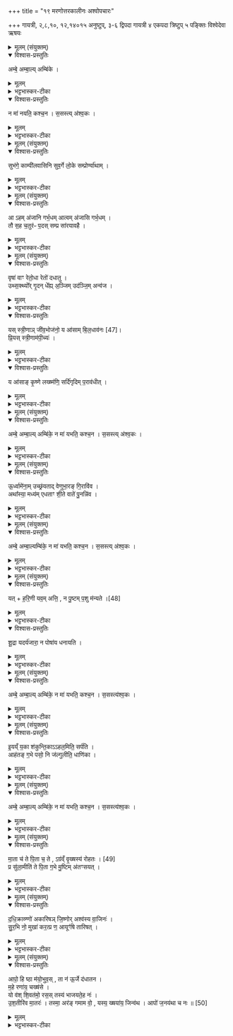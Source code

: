 +++
title = "१९ मरणोत्तरकालीनः अश्वोपचारः"

+++
गायत्री, २,८,१०, १२,१४०१५ अनुष्टुप्,
३-६ द्विपदा गायत्री
४ एकपदा त्रिष्टुप्
५ पङ्क्तिः
विश्वेदेवा ऋषयः

<details><summary>मूलम् (संयुक्तम्)</summary>

अम्बे॒ अम्बा॒ल्यम्बि॑के॒ न मा॑ नयति॒ कश्च॒न । स॒सस्त्य॑श्व॒कः ।
</details>

<details open><summary>विश्वास-प्रस्तुतिः</summary>

अम्बे॒ अम्बा॒ल्य् अम्बि॑के ।
</details>

<details><summary>मूलम्</summary>

अम्बे॒ अम्बा॒ल्य् अम्बि॑के ।
</details>

<details><summary>भट्टभास्कर-टीका</summary>

1महिषीं सर्वैरलङ्कारैरलङ्कृतां गर्हमाणां निह्नुवानां अध्वर्युरुदानयति - अम्ब इति गायत्र्या ॥ अध्वर्युणा महिष्यामन्त्रयते एतैस्त्रिभिरामन्त्रितैः पर्यायैः बहुभिरपि । हिंसादंचेदमध्येषणरूपं? । लोके हि प्रेमातिभरेण वक्तारो भवन्ति मातर्दारिके स्वामिनीति । एवमत्रापि वेदितव्यम् । भुङ्क्ष्वेति शेषः । 'छन्दसि वेति वक्तव्यम्' इति प्रथमस्याम्बार्थलक्षणह्रस्वत्वाभावः । तृतीयस्य तु 'डलकवतीनां प्रतिषेधः' इति प्रतिषेधः, 'आमन्त्रितं पूर्वमविद्यमानवत्' इत्यविद्यमानत्वान्निघाताभावे षाष्ठिकमामन्त्रिताद्युदात्तत्वम् ।
</details>

<details open><summary>विश्वास-प्रस्तुतिः</summary>

न मा॑ नयति॒ कश्च॒न ।
स॒सस्त्य् अ॑श्व॒कः ।
</details>

<details><summary>मूलम्</summary>

न मा॑ नयति॒ कश्च॒न ।
स॒सस्त्य् अ॑श्व॒कः ।
</details>

<details><summary>भट्टभास्कर-टीका</summary>

अथ सा ब्रवीति - न मा नयति न मां यब्धुं क्षमो नयति कश्चन कश्चिदपि अयं चाश्वकः क्षमोपि ससस्ति स्वपिति । कुत्सायां प्रागिवीयः कः । मय्यशयानायामेव स्वयं तूष्णीं शेते इति रोषेण कुत्सा प्रयुक्ता । षस स्वप्ने, आदादिकः व्यत्ययेन शपश्श्लुः । केचिदेकवाक्यत्वेन व्याचक्षते - महिष्येव स्वात्मानमेव एतैरामन्त्रयते यब्धुरभावनिमित्तं विषादमिव दर्शयतीति ।
अन्ये पुनराहुः - अतिरभसप्रभवा यब्धुरेवामन्त्रितफणितय इति । एवं प्रयुञ्जानः को मामानीय भवेदिति ॥
</details>

<details><summary>मूलम् (संयुक्तम्)</summary>

सुभ॑गे॒ काम्पी॑लवासिनि सुव॒र्गे लो॒के सम्प्रोर्ण्वा॑थाम् ।
</details>

<details open><summary>विश्वास-प्रस्तुतिः</summary>

सुभ॑गे॒ काम्पी॑लवासिनि सुव॒र्गे लो॒के सम्प्रोर्ण्वा॑थाम् ।
</details>

<details><summary>मूलम्</summary>

सुभ॑गे॒ काम्पी॑लवासिनि सुव॒र्गे लो॒के सम्प्रोर्ण्वा॑थाम् ।
</details>

<details><summary>भट्टभास्कर-टीका</summary>

2अध्वर्युस्तार्प्येण वाससा महिषीमश्नं च संप्रोर्णोति - सुभग इति यजुषा ॥ हे सुभगे शोभनभगे काम्पीलवासिनि काम्पीलं नाम श्लाघ्यो वस्त्रविशेषः हे तद्वासिनि तदाच्छादिनि । यद्वा - काम्पीलो नाम देशविशेषः तत्र वसन्ती काम्पीलवासिनि । काम्पीले हि स्त्रियो दर्शनीया सुभगाश्च भवन्तीति प्रसिद्धिः । हे तथाभूते । उभयोरप्यामन्त्रिताद्युदात्तत्वम् । सा त्वमश्वश्च युवां सुवर्गे लोके स्वर्गलोकस्थानीये संज्ञपनस्थाने अस्मिन् संप्रोर्ण्वाथां संछन्नौ सहवसताम् । यद्वा - सुवर्गे लोके निमित्तसप्तम्यौ; स्वर्गस्थानीयं यद्भोगसुखं तन्निमित्तं संप्रोर्ण्वाथामिति । छान्दसो लिङ्गव्यत्ययः ॥
</details>

<details><summary>मूलम् (संयुक्तम्)</summary>

आहम॑जानि गर्भ॒धमा त्वम॑जासि गर्भ॒धम् । तौ स॒ह च॒तुर॑ᳶ प॒दस्सम्प्र सा॑रयावहै ।
</details>

<details open><summary>विश्वास-प्रस्तुतिः</summary>

आ ऽहम् अ॑जानि गर्भ॒धम् आत्वम् अ॑जासि गर्भ॒धम् ।  
तौ स॒ह च॒तुर॑ᳶ प॒दस् सम्प्र सा॑रयावहै ।
</details>

<details><summary>मूलम्</summary>

आ ऽहम् अ॑जानि गर्भ॒धम् आत्वम् अ॑जासि गर्भ॒धम् ।  
तौ स॒ह च॒तुर॑ᳶ प॒दस् सम्प्र सा॑रयावहै ।
</details>

<details><summary>भट्टभास्कर-टीका</summary>

3महिष्या उपस्थे शेफमाधत्ते - आऽहमजानीत्यनुष्टुभा ॥ आहमजानि त्वामाभिमुख्येन आगच्छामि । अज गतिक्षेपणयोः । गर्भधं गर्भधातारं त्वमपि मां आत्वमजासि आभिमुख्येनागच्छ । तस्मादेव धातोर्लोट्यडागमः । गर्भधं गर्भस्य धात्रीं धारयित्रीम् । छान्दसो लिङ्गव्यत्ययः । तावावां त्वं चाहं च सहशयानौ चतुरः पदः पादान् संप्रसारयावहै । अश्वास्याग्रिमौ हस्तावित्यभिप्रायः । स्त्रीपुंसयोर्मैथुनाय सहशयानयोश्चत्वारः पादाः संश्लिष्टाः प्रसारिताश्च भवन्ति । 'पादः पत्' इति पद्भावः, 'ऊडिदम्' इति विभक्तेरुदात्तत्वम्, 'त्यदादीनां यद्यत्परम्' इति अस्मदश्शेषः ॥
</details>

<details><summary>मूलम् (संयुक्तम्)</summary>

वृषा॑ वाꣳ रेतो॒धा रेतो॑ दधा॒तूथ्स॒क्थ्यो᳚र्गृ॒दन्धे᳚ह्य॒ञ्जिमुद॑ञ्जि॒मन्व॑ज । यस्स्त्री॒णाञ्जी॑व॒भोज॑नो॒ य आ॑साम् [47]  
बि॒ल॒धाव॑नः । प्रि॒यस्स्त्री॒णाम॑पी॒च्यः॑ । य आ॑साङ्कृ॒ष्णे लख्ष्म॑णि॒ सर्दि॑गृदिम्प॒राव॑धीत् ।
</details>

<details open><summary>विश्वास-प्रस्तुतिः</summary>

वृषा॑ वाꣳ रेतो॒धा रेतो॑ दधातु ।  
उथ्स॒क्थ्यो᳚र् गृ॒दन् धे᳚ह्य् अ॒ञ्जिम् उद॑ञ्जि॒म् अन्व॑ज ।
</details>

<details><summary>मूलम्</summary>

वृषा॑ वाꣳ रेतो॒धा रेतो॑ दधातु ।  
उथ्स॒क्थ्यो᳚र् गृ॒दन् धे᳚ह्य् अ॒ञ्जिम् उद॑ञ्जि॒म् अन्व॑ज ।
</details>

<details><summary>भट्टभास्कर-टीका</summary>

4तावध्वर्युरभिमन्त्रयते - वृषा वामित्यत्यष्ट्या अष्टपदया ॥ दधात्विति प्रथमपादान्तः । वां युवयोर्दम्पत्योर्मध्ये वृषा सेक्ता सेचनसमर्थः रेतोधाः रेतसो धाता पतिः रेतो दधातु स्थापयतु । तदर्थमित्थं कर्तव्यमित्याह - वृषणमूले सक्स्थ्योः तयोर्मध्ये गृदं गुदस्योर्ध्वप्रदेशं धेहि ऊर्ध्वं स्थापय यत् प्रजननं ब्राह्मणमाहुः । 'ई च द्विवचने' इति सक्थिशब्दस्य ईकारः । उदात्त इति तत्रानुवर्तते । 'उदात्तयणः' इति तिभक्तेरुदात्तत्वं बाधित्वा व्यत्ययेन 'उदात्तस्वरितयोर्यणः' इति स्वरितत्वं प्रवर्तते । 'गृ सेचने' इत्यस्मादौणादिके दक्प्रत्यये गृदमिति भवति । ततस्तथा कृत्वा अञ्जिं प्रजननं उदञ्जिं उपस्थं प्रवेशय । अञ्ज्यते प्रजा अनेनेति अञ्जिः । सर्वे चैते मन्त्राः प्रहेळिकास्थानीयाः अन्यपराक्षरत्वात् अश्वमेधप्राशस्त्याभिप्राया एव । 'अप वा एतस्माच्छ्री राष्ट्रं क्रामति' इत्यत्र तथैव प्रतिपादयिष्यते ।
</details>

<details open><summary>विश्वास-प्रस्तुतिः</summary>

यस् स्त्री॒णाञ् जी॑व॒भोज॑नो॒ य आ॑साम्
बि॒ल॒धाव॑नः  [47]।  
प्रि॒यस् स्त्री॒णाम॑पी॒च्यः॑ ।
</details>

<details><summary>मूलम्</summary>

यस् स्त्री॒णाञ् जी॑व॒भोज॑नो॒ य आ॑साम्
बि॒ल॒धाव॑नः  [47]।  
प्रि॒यस् स्त्री॒णाम॑पी॒च्यः॑ ।
</details>

<details><summary>भट्टभास्कर-टीका</summary>

अधुना अञ्जिर्विशेष्यते - यस्स्त्रीणां जीवभोजनः जीवो भुङ्क्तेऽनेनेति जीवभोजनः । जीवो भुज्यते रक्ष्यते अनेनेति वा । अन्ये त्वाहुः - स्त्रीणां संबन्धि जीवभोजनः जीवत्वहेतुः भोजनं; अनेन हि भोगे सति पुरुषा जीवन्तीत्युच्यते, अन्यथा मृता एवेति । तादृशश्च भोगः अनेन क्रियते इति । स्त्रीणामिति 'नामन्यतरस्याम्' इति नाम उदात्तत्वम् ।
</details>

<details open><summary>विश्वास-प्रस्तुतिः</summary>

य आ॑साङ् कृ॒ष्णे लख्ष्म॑णि॒ सर्दि॑गृदिम् प॒राव॑धीत् ।
</details>

<details><summary>मूलम्</summary>

य आ॑साङ् कृ॒ष्णे लख्ष्म॑णि॒ सर्दि॑गृदिम् प॒राव॑धीत् ।
</details>

<details><summary>भट्टभास्कर-टीका</summary>

पुनश्च विशेष्यते - य आसां स्त्रीणां बिलधावनः बिलं छिद्रं भीत धावति नान्यदस्याह्निकं कर्म । यद्वा - नैवं बिलधा- वनकुशलोन्योस्ति । 'कृत्यल्युटो बहुलम्' इति कर्तरि ल्युट् । किंच - प्रियः स्त्रीणां 'नामन्यतरस्यां' इति नाम उदात्तत्वम् । पुनश्च विशेष्यते - भृशं प्रीणयिता कीदृशस्सन् अपीच्यः
अप्रकाशः अपिगमनमप्ययः अन्तर्धानं पुनःपुनश्चलनं वा । अपिपूर्वादञ्चतेः 'ऋत्विक्' इत्यादिना क्विन्प्रत्ययः । ततो 'भवे छन्दसि' इति यत्, 'अचः' इत्यकारलोपः, 'चौः' इति पूर्वपदस्य दीर्घत्वम् । अप्रकाशस्सन् पुनःपुनर्वा विशन् स्त्रीणां प्रीणन इति । तत्र किं कुर्वन् प्रीणयतीत्याह - योयमञ्जिरासां स्त्रीणां कृष्णे कर्षणीये लक्ष्मणि योनेरभ्यन्तरप्रदेशविशेषो लक्ष्म । उपस्थमिति केचित् स्त्रीणां व्यञ्जनमिति कृत्वा । तत्र सर्दिगृदिं सरणशीलं गुदस्योपरिभागं परावधीत् पराहन्ति । छान्दसो लुङ् । असिश्छिनत्तीतिवत् करणे कर्तृनिर्देशः । आरूढो ह्यनेन तं देशं पराहन्ति । उक्तं हि - अञ्जिं उदञ्जिमन्वजेति । सृ गतौ । गृ सेचने । आभ्यामौणादिकोऽप्रत्ययः । सारणमुत्सारणं पुंस उत्थान स्थानीयं यद्योनिबृह्मणमिति प्रसिद्धं तादृशं गृदिमिति कर्मधारयसमासे दासीभारादित्वात्पूर्वपदप्रकृतिस्वरत्वम् । यद्वा - सरणशीलो गृदिः यस्मिन् स्थानविशेषे यत् शुक्लेन सिच्यते तादृशं स्थानं सर्दिगृदिशब्देनोच्यते । 'बहुव्रीहौ प्रकृत्या' इति पूर्वपदप्रकृतिस्वरत्वम् । सर्वथा व्युत्पत्त्यनवधारणात् नावगृह्यते । तादृशमुदञ्जिमन्वजेति ॥
</details>

<details><summary>मूलम् (संयुक्तम्)</summary>

अम्बे॒ अम्बा॒ल्यम्बि॑के॒ न मा॑ यभति॒ कश्च॒न । स॒सस्त्य॑श्व॒कः ।
</details>

<details open><summary>विश्वास-प्रस्तुतिः</summary>

अम्बे॒ अम्बा॒ल्य् अम्बि॑के॒ न मा॑ यभति॒ कश्च॒न । स॒सस्त्य् अ॑श्व॒कः ।
</details>

<details><summary>मूलम्</summary>

अम्बे॒ अम्बा॒ल्य् अम्बि॑के॒ न मा॑ यभति॒ कश्च॒न । स॒सस्त्य् अ॑श्व॒कः ।
</details>

<details><summary>भट्टभास्कर-टीका</summary>

5महिषी गर्हते - अम्ब इत्यादिना ॥ मय्युपशयानायामपि न मा यभति । यभ मैथुने । ससस्त्येवायमश्वकः न कश्चिदन्यः क्षमः मां यब्धुम् । न वाऽन्योस्य व्यापारयिता ॥
</details>

<details><summary>मूलम् (संयुक्तम्)</summary>

ऊ॒र्ध्वामे॑ना॒मुच्छ्र॑यताद्वेणुभा॒रङ्गि॒रावि॑व । अथा᳚स्या॒ मध्य॑मेधताꣳ शी॒ते वाते॑ पु॒नन्नि॑व ।
</details>

<details open><summary>विश्वास-प्रस्तुतिः</summary>

ऊ॒र्ध्वामे॑ना॒म् उच्छ्र॑यताद् वेणुभा॒रङ् गि॒रावि॑व ।  
अथा᳚स्या॒ मध्य॑म् एधताꣳ शी॒ते वाते॑ पु॒नन्नि॑व ।
</details>

<details><summary>मूलम्</summary>

ऊ॒र्ध्वामे॑ना॒म् उच्छ्र॑यताद् वेणुभा॒रङ् गि॒रावि॑व ।  
अथा᳚स्या॒ मध्य॑म् एधताꣳ शी॒ते वाते॑ पु॒नन्नि॑व ।
</details>

<details><summary>भट्टभास्कर-टीका</summary>

6तां यजमानः अभिमेधति - ऊर्ध्वामित्यनुष्टुभा ॥ असहमान इव ब्रवीति । एनां योनिमूर्ध्वां उच्छ्रयतात् उछ्रिता कुरु उच्छ्रितं प्रजननं प्रत्युत्थितां कुरु वोणुभारमिव गिरौ भारहारः स यथा विवक्षुः जीवो गौरवेण भारमुच्छ्रयति । वेणुग्रहणं सुखनिपात्यत्वख्यापनार्थम् । अथानन्तरमस्यास्तथा उच्छ्रिताया मध्यमेधतां वर्धताम् । अभिमतान्तःप्रवेशेन । सर्वो ह्यभिमतलाभेन वर्धते हर्षं गच्छति यथा शीते वाते पुनन् खलपूः पवनेन श्रान्तो वातलाभेन वर्धेते । अन्य आह - यथा शीते वाते पुनन् वर्धते वर्धिष्यतीति त्वरते एवमस्या मध्य उच्छ्रयणानन्तरं वर्धिष्यतीति । एवमिमां कर्तुं ऋक्सामो (?) नास्ति अयं त्वश्व इदानीं विश्राम्यत्विति ॥
</details>

<details><summary>मूलम् (संयुक्तम्)</summary>

अम्बे॒ अम्बा॒ल्यम्बि॑के॒ न मा॑ यभति॒ कश्च॒न । स॒सस्त्य॑श्व॒कः ।
</details>

<details open><summary>विश्वास-प्रस्तुतिः</summary>

अम्बे॒ अम्बा॒ल्यम्बि॑के॒ न मा॑ यभति॒ कश्च॒न ।
स॒सस्त्य् अ॑श्व॒कः ।
</details>

<details><summary>मूलम्</summary>

अम्बे॒ अम्बा॒ल्यम्बि॑के॒ न मा॑ यभति॒ कश्च॒न ।
स॒सस्त्य् अ॑श्व॒कः ।
</details>

<details><summary>भट्टभास्कर-टीका</summary>

7अथ सा तथैव गर्हते - अम्ब इति ॥ +++( सम्पादकटिप्पनी - व्याख्यानमन्यत्र मृग्यम्।)+++
</details>

<details><summary>मूलम् (संयुक्तम्)</summary>

यद्ध॑रि॒णी यव॒मत्ति॒ न [48]  
पु॒ष्टम्प॒शु म॑न्यते । शू॒द्रा यदर्य॑जारा॒ न पोषा॑य धनायति ।
</details>

<details open><summary>विश्वास-प्रस्तुतिः</summary>

यत् + ह॒रि॒णी यव॒म् अत्ति॒ , न पु॒ष्टम् प॒शु म॑न्यते ।[48]  
</details>

<details><summary>मूलम्</summary>

यत् + ह॒रि॒णी यव॒म् अत्ति॒ , न पु॒ष्टम् प॒शु म॑न्यते ।[48]  
</details>

<details><summary>भट्टभास्कर-टीका</summary>

8अथ वावाताऽभिमेधयति - यद्धरिणीत्यनुष्टुभा ॥ यदा हरिणी यवं क्षेत्रेषु उप्तमत्ति भक्षयति तदा न पशुं साधु पुष्टं मन्यते अकृतार्थैव पुनर्भक्षयति न कदाचिदपि पर्याप्तं मन्यते एवं अकृतार्थेव भूयोभूयो भोक्तुं इयमेव क्षमेति । पशुशव्दोऽसत्त्ववचनोव्ययम् । अन्य आह - यथा हरिणी क्षेत्रिकस्य अप्रज्ञातम् । 'सुपां सुलुक्' इति सुपो लुक् एवं भोक्तुं त्वमेव क्षमेति ।
</details>

<details open><summary>विश्वास-प्रस्तुतिः</summary>

शू॒द्रा यदर्य॑जारा॒ न पोषा॑य धनायति ।
</details>

<details><summary>मूलम्</summary>

शू॒द्रा यदर्य॑जारा॒ न पोषा॑य धनायति ।
</details>

<details><summary>भट्टभास्कर-टीका</summary>

किञ्च - शूद्रा शूद्रजातीया स्त्री यवं भक्षयति तत्तं पुष्टमपि भोगं पशु न क्षेत्रिको मन्यते न जानाति । 'सुपां सुलुक्' इति सुपो लुक् । एवं भोक्तुं त्वमेव क्षमेति । किञ्च - शूद्रा शूद्रजातीया स्त्री । 'शूद्रा चामहत्पूर्वा जातिः' इति टाप् । सा यदा अर्यजारा भवति । अर्यो - ब्राह्मणादिः स जारो यस्याः । 'अर्यस्स्वामिवैश्ययोः' इति निपात्यते । सा किं तदानीं पोषाय कुटुम्बाभिवृद्धये धनायति स्पृहयति कुटुम्बं मे वर्धतां परिशुद्धमपत्यं मे जायतामिति नेयं प्रवर्तते भोगार्थं नूनं जानासि या त्वमेवं तृप्यसीति । 'अशनायोद- न्यधनाया' इति गर्भे निपात्यते । अन्य आह - धनायति धनमात्मन इच्छति 'सुप आत्मनः' इति क्यप् 'न छन्दस्यपुत्रस्य' इतीत्वाभावः । शूद्रा अर्यजारा भवन्ती तत्र किं पुष्ट्यर्थं धनमिच्छन्ती धनं जिघृक्षति । किञ्च या नूनं जाता तदेवमतृप्तभोगायैव भवसीति ॥
</details>

<details><summary>मूलम् (संयुक्तम्)</summary>

अम्बे॒ अम्बा॒ल्यम्बि॑के॒ न मा॑ यभति॒ कश्च॒न । स॒सस्त्य॑श्व॒कः ।
</details>

<details open><summary>विश्वास-प्रस्तुतिः</summary>

अम्बे॒ अम्बा॒ल्य् अम्बि॑के॒ न मा॑ यभति॒ कश्च॒न । स॒सस्त्य॑श्व॒कः ।
</details>

<details><summary>मूलम्</summary>

अम्बे॒ अम्बा॒ल्य् अम्बि॑के॒ न मा॑ यभति॒ कश्च॒न । स॒सस्त्य॑श्व॒कः ।
</details>

<details><summary>भट्टभास्कर-टीका</summary>

9महिष्या अन्या राज्ञो भोग्या वावाता । अथ सा तथैव गर्हते - अम्ब इति ॥
</details>

<details><summary>मूलम् (संयुक्तम्)</summary>

इ॒यय्ँय॒का श॑कुन्ति॒काहल॒मिति॒ सर्प॑ति । आह॑तङ्ग॒भे पसो॒ नि ज॑ल्गुलीति॒ धाणि॑का ।
</details>

<details open><summary>विश्वास-प्रस्तुतिः</summary>

इ॒यय्ँ य॒का श॑कुन्ति॒काऽऽहल॒मिति॒ सर्प॑ति ।  
आह॑तङ् ग॒भे पसो॒ नि ज॑ल्गुलीति॒ धाणि॑का ।
</details>

<details><summary>मूलम्</summary>

इ॒यय्ँ य॒का श॑कुन्ति॒काऽऽहल॒मिति॒ सर्प॑ति ।  
आह॑तङ् ग॒भे पसो॒ नि ज॑ल्गुलीति॒ धाणि॑का ।
</details>

<details><summary>भट्टभास्कर-टीका</summary>

10अथ तां परिवृक्त्योऽभिमेधन्ति - इयं यकेत्यनुष्टुभा ॥ राज्ञो द्वेष्या भार्या परिवृक्तिः । इयं शकुन्तिका शकुन्तजातीया स्त्री यका याकाचिदपि अविज्ञातविशेषत्वात् । अज्ञातार्थे प्रागिवीयः कः, 'न यासयोः' इतीत्वाभावः । इयं सर्वथाऽपि शकुन्तिका आहलं समन्ताच्छब्दयित्वा इति इत्यं यथा वयं पश्याम कुरर्यादिषु एवं भृशं शब्दायमाना दयितमेव सर्पति न जहाति एवं त्वमसीति । हल व्यक्तायां वाचि, छान्दसः कमुल प्रत्ययः । यद्वा - हला डति शकुन्तानामाह्वानशब्दः, आगतहलाशब्दं आहलम् । 'परादिश्छन्दसि' इत्युत्तरपदाद्युदात्तत्वम् । दयितमेवाह्वयन्ती सर्पति न जहातीति । किञ्च - गभे वर्णव्यत्ययः । पसः सुखकरं जलं आहतं आहननोद्गतम् । वर्णलोपो वा गर्भे स्थितं बहिरागतं निजल्गुलीति भृशं निगिरति ग्रसते जलं धाणिका पालनशीला । धेटो ल्युटि संज्ञायां कनि 'केणः' इति ह्रस्वत्वे छान्दसो नकारः । व्यत्यस्तविकृतानेकपदोपादानेन रतिरभसं दर्शयति । अन्य आह - धाणिका योनिरेतसो धात्री इयं धाणिका याकाचित् शकुन्तिकेव आहलमिति आकृष्टमिति कृत्वा आकर्षणेन विलेखनेन हेतुना स्वयं सर्पति अभिसर्पति । अस्मिन् पक्षे व्यत्ययेनाख्यातस्य निघाताभावः । किञ्च - गभे गर्भे चाहतं आपादितं पसः शुक्लं निजल्गुलीति निगिरति परिगृह्णाति । अथवा - आहतमिति कृत्वा असौ निजल्गुलीति ग्रसते पिदधाति एवमालपन्ती त्वं न तृप्यसीति ॥
</details>

<details><summary>मूलम् (संयुक्तम्)</summary>

अम्बे॒ अम्बा॒ल्यम्बि॑के॒ न मा॑ यभति॒ कश्च॒न । स॒सस्त्य॑श्व॒कः ।
</details>

<details open><summary>विश्वास-प्रस्तुतिः</summary>

अम्बे॒ अम्बा॒ल्य् अम्बि॑के॒ न मा॑ यभति॒ कश्च॒न । स॒सस्त्य॑श्व॒कः ।
</details>

<details><summary>मूलम्</summary>

अम्बे॒ अम्बा॒ल्य् अम्बि॑के॒ न मा॑ यभति॒ कश्च॒न । स॒सस्त्य॑श्व॒कः ।
</details>

<details><summary>भट्टभास्कर-टीका</summary>

11सा भूयोपि तथैव च गर्हते - अम्ब इत्यादिना ॥
</details>

<details><summary>मूलम् (संयुक्तम्)</summary>

मा॒ता च॑ ते पि॒ता च॒ तेऽग्र॑व्ँवृ॒ख्षस्य॑ रोहतः । [49]  
प्र सु॑ला॒मीति॑ ते पि॒ता ग॒भे मु॒ष्टिम॑तꣳसयत् ।
</details>

<details open><summary>विश्वास-प्रस्तुतिः</summary>

मा॒ता च॑ ते पि॒ता च॒ ते , ऽग्र॑व्ँ वृ॒ख्षस्य॑ रोहतः । [49]  
प्र सु॑ला॒मीति॑ ते पि॒ता ग॒भे मु॒ष्टिम् अ॑तꣳसयत् ।
</details>

<details><summary>मूलम्</summary>

मा॒ता च॑ ते पि॒ता च॒ ते , ऽग्र॑व्ँ वृ॒ख्षस्य॑ रोहतः । [49]  
प्र सु॑ला॒मीति॑ ते पि॒ता ग॒भे मु॒ष्टिम् अ॑तꣳसयत् ।
</details>

<details><summary>भट्टभास्कर-टीका</summary>

12अथ तां सर्वा अङ्गना अभिमेधयन्ते - मातेत्यनुष्टुभा ॥ विकारे प्रकृतिशब्दः । वृक्षविकारस्य खट्वाया अग्रं उत्सङ्गं तव माता च पिता च पूर्वमारोहतः । अथ तत्रारुह्य तव पिता प्रसुलामि प्रसङ्गेन त्वां प्रेरयामीति तव मातरं प्रलोभ्य तव मातुर्गर्भे भगे मुष्टिं मुष्टिस्थानीयं खरं शेफं अतंसयत् प्रावेशयत् । षू प्रेरणे तौदादिकः, छान्दसो लकारः । तंसतिरवतंसनकर्मा वा । यद्वा - प्रसुलामि प्रसौमि अनुजानामि तवातिप्रसङ्गं यच्छक्नोषि तत्कुरुष्वेति करिष्यमाणमतिप्रसङ्गं प्रकाशयन् गर्भे मुष्टिं प्रावेशयदिति । षु प्रसवैश्वर्ययोः, आदादिकः । व्यत्ययेन शः । स्वपतेर्वा लेट्याडागमः, व्यत्ययेन शपो लुक् । 'भूसुवोस्तिङि' इति गुणाभावः । एवं त्वमपि अतिप्रसक्ताऽसि वर्तस्वेदानीमिति । अन्य आह - माता योनिः, पिता जननं; तावुभौ वृक्षस्य वर्षणव्यापारस्य अग्रं परां काष्ठां रोहतः प्राप्तवन्तौ अथानन्तरं पिता प्रसुलामि प्रकर्षेण प्रेरितं मयेति एतावन्तं कालमनुज्ञातं मयेति वा कृपामतीवोद्भावयन् तव गर्भे मातरि कृतमुष्टिं संयोगमुद्रामतंसयत् शिथिलीकृत्य निरगमत्; तेनेदानीमुत्तिष्ठेति । तसु क्षये छान्दसो नुमागमः ॥
</details>

<details><summary>मूलम् (संयुक्तम्)</summary>

द॒धि॒क्राव्ण्णो॑ अकारिषञ्जि॒ष्णोरश्व॑स्य वा॒जिनः॑ । सु॒र॒भि नो॒ मुखा॑ कर॒त्प्र ण॒ आयूꣳ॑षि तारिषत् ।
</details>

<details open><summary>विश्वास-प्रस्तुतिः</summary>

द॒धि॒क्राव्ण्णो॑ अकारिषञ् जि॒ष्णोर् अश्व॑स्य वा॒जिनः॑ ।  
सु॒र॒भि नो॒ मुखा॑ कर॒त्प्र ण॒ आयूꣳ॑षि तारिषत् ।
</details>

<details><summary>मूलम्</summary>

द॒धि॒क्राव्ण्णो॑ अकारिषञ् जि॒ष्णोर् अश्व॑स्य वा॒जिनः॑ ।  
सु॒र॒भि नो॒ मुखा॑ कर॒त्प्र ण॒ आयूꣳ॑षि तारिषत् ।
</details>

<details><summary>भट्टभास्कर-टीका</summary>

13सर्वे सुरभिमतीमृचं जपन्ति - दधिक्राव्ण्ण इत्यनुष्टुभा ॥ व्याख्यातेयं 'वैश्वानरो नः' इत्यत्र । दधीनि वारणहवींषि क्रमतोग्नेः जिष्णोः जयशीलस्य अश्वस्य व्यापकस्य वाजिनः अन्नवतः अहमकार्षं कर्मकरस्स्याम् । स चास्माकं मुखानि सुरभीणि सुकृतैः समासादितसौरभाणि करोतु । आयूंषि च अस्मभ्यं प्रतारिषत् वर्धयत्विति ॥
</details>

<details><summary>मूलम् (संयुक्तम्)</summary>

आपो॒ हि ष्ठा म॑यो॒भुव॒स्ता न॑ ऊ॒र्जे द॑धातन । म॒हे रणा॑य॒ चख्ष॑से । यो व॑श्शि॒वत॑मो॒ रस॒स्तस्य॑ भाजयते॒ह नः॑ । उ॒श॒तीरि॑व मा॒तरः॑ । तस्मा॒ अर॑ङ्गमाम वो॒ यस्य॒ ख्षया॑य॒ जिन्व॑थ । आपो॑ ज॒नय॑था च नः ॥ [50]  
</details>

<details open><summary>विश्वास-प्रस्तुतिः</summary>

आपो॒ हि ष्ठा म॑यो॒भुव॒स् , ता न॑ ऊ॒र्जे द॑धातन ।  
म॒हे रणा॑य॒ चख्ष॑से ।  
यो व॑श् शि॒वत॑मो॒ रस॒स्
तस्य॑ भाजयते॒ह नः॑ ।  
उ॒श॒तीरि॑व मा॒तरः॑ ।
तस्मा॒ अर॑ङ् गमाम वो॒ , यस्य॒ ख्षया॑य॒ जिन्व॑थ ।
आपो॑ ज॒नय॑था च नः ॥ [50]  
</details>

<details><summary>मूलम्</summary>

आपो॒ हि ष्ठा म॑यो॒भुव॒स् , ता न॑ ऊ॒र्जे द॑धातन ।  
म॒हे रणा॑य॒ चख्ष॑से ।  
यो व॑श् शि॒वत॑मो॒ रस॒स्
तस्य॑ भाजयते॒ह नः॑ ।  
उ॒श॒तीरि॑व मा॒तरः॑ ।
तस्मा॒ अर॑ङ् गमाम वो॒ , यस्य॒ ख्षया॑य॒ जिन्व॑थ ।
आपो॑ ज॒नय॑था च नः ॥ [50]  
</details>

<details><summary>भट्टभास्कर-टीका</summary>

14अद्भिर्मार्जयन्ते - आपो हिष्ठेति तिसृभिर्गायत्रीभिः ॥ एताश्च तिस्रः 'वि पाजसा' इत्यत्र व्याख्याताः । हे आपः यूयं आपो व्यापिकास्स्थ । मयोभुवः सुखस्य भावयित्र्यः ता यूयं ऊर्जे अन्नार्थं रसार्थं वा दधातन धारयत । महते रमणीयाय दर्शनीयाय वा युष्माकं शिवतमो रसः तमस्मान् सेवयत । इहास्मिन्कर्मणि कामयमानाः स्नेहवत्यो मातर इव युष्माकं सम्बन्धिने तस्मै रसाय पर्याप्तये अरं गमाम ततः पर्याप्तं गम्यास्म । यस्य रसस्य निवासभूतं पुरुषं जिन्वथ प्रीणयत । अस्माकं जनयथ च जातान् कुरुत, युष्मदीयरसलाभेन हि जाता भवन्तीति ॥

इति सप्तमे चतुर्थे एकोनविंशोनुवाकः ॥  
</details>
